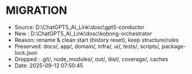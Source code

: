 # MIGRATION

- Source: D:\ChatGPT5_AI_Link\dosc\gpt5-conductor
- New   : D:\ChatGPT5_AI_Link\dosc\kobong-orchestrator
- Reason: rename & clean start (history reset), keep structure/rules
- Preserved: docs/, app/, domain/, infra/, ui/, tests/, scripts/, package-lock.json
- Dropped  : .git/, node_modules/, out/, dist/, coverage/, caches
- Date: 2025-09-12 07:50:45
